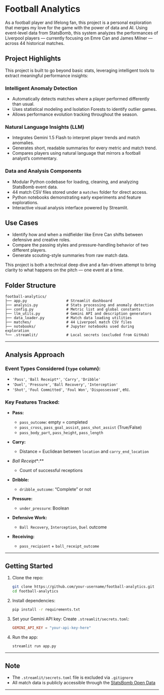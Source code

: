 # Football Analytics

As a football player and lifelong fan, this project is a personal exploration that merges my love for the game with the power of data and AI. Using event-level data from StatsBomb, this system analyzes the performances of Liverpool players — currently focusing on Emre Can and James Milner — across 44 historical matches.

## Project Highlights

This project is built to go beyond basic stats, leveraging intelligent tools to extract meaningful performance insights:

### Intelligent Anomaly Detection
- Automatically detects matches where a player performed differently than usual.
- Uses statistical modeling and Isolation Forests to identify outlier games.
- Allows performance evolution tracking throughout the season.

### Natural Language Insights (LLM)
- Integrates Gemini 1.5 Flash to interpret player trends and match anomalies.
- Generates short, readable summaries for every metric and match trend.
- Compares players using natural language that mirrors a football analyst’s commentary.

### Data and Analysis Components
- Modular Python codebase for loading, cleaning, and analyzing StatsBomb event data.
- 44 match CSV files stored under a `matches` folder for direct access.
- Python notebooks demonstrating early experiments and feature explorations.
- Interactive visual analysis interface powered by Streamlit.

## Use Cases

- Identify how and when a midfielder like Emre Can shifts between defensive and creative roles.
- Compare the passing styles and pressure-handling behavior of two different players.
- Generate scouting-style summaries from raw match data.

This project is both a technical deep dive and a fan-driven attempt to bring clarity to what happens on the pitch — one event at a time.


##  Folder Structure

```
football-analytics/
├── app.py                  # Streamlit dashboard
├── analysis.py             # Stats processing and anomaly detection
├── config.py               # Metric list and global constants
├── llm_utils.py            # Gemini API and description generators
├── data_loader.py          # Match data loading utilities
├── matches/                # 44 Liverpool match CSV files
├── notebooks/              # Jupyter notebooks used during exploration
└── .streamlit/             # Local secrets (excluded from GitHub)
```

---

##  Analysis Approach

### Event Types Considered (`type` column):

- `'Pass'`, `'Ball Receipt*'`, `'Carry'`, `'Dribble'`
- `'Duel'`, `'Pressure'`, `'Ball Recovery'`, `'Interception'`
- `'Shot'`, `'Foul Committed'`, `'Foul Won'`, `'Dispossessed'`, etc.

### Key Features Tracked:

- **Pass:**

  - `pass_outcome`: empty = completed
  - `pass_cross`, `pass_goal_assist`, `pass_shot_assist` (True/False)
  - `pass_body_part`, `pass_height`, `pass_length`

- **Carry:**

  - Distance = Euclidean between `location` and `carry_end_location`

- *Ball Receipt**:*\*

  - Count of successful receptions

- **Dribble:**

  - `dribble_outcome`: “Complete” or not

- **Pressure:**

  - `under_pressure`: Boolean

- **Defensive Work:**

  - `Ball Recovery`, `Interception`, `Duel` outcome

- **Receiving:**

  - `pass_recipient` + `ball_receipt_outcome`

---

##  Getting Started

1. Clone the repo:

   ```bash
   git clone https://github.com/your-username/football-analytics.git
   cd football-analytics
   ```

2. Install dependencies:

   ```bash
   pip install -r requirements.txt
   ```

3. Set your Gemini API key: Create `.streamlit/secrets.toml`:

   ```toml
   GEMINI_API_KEY = "your-api-key-here"
   ```

4. Run the app:

   ```bash
   streamlit run app.py
   ```

---

## Note

- The `.streamlit/secrets.toml` file is excluded via `.gitignore`
- All match data is publicly accessible through the [StatsBomb Open Data](https://github.com/statsbomb/open-data)

---


